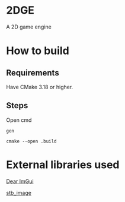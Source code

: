 # 2DGE
A 2D game engine

# How to build
## Requirements
Have CMake 3.18 or higher.

## Steps
Open cmd

```
gen

cmake --open .build
```

# External libraries used
[Dear ImGui](https://github.com/ocornut/imgui)

[stb_image](https://github.com/nothings/stb#stb_libs)
